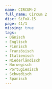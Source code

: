 ```yaml
---
name: CIRCUM-2
full_name: Circum 2
disc: SiFoX-15
page: 41/1
missing: true
tags:
- Dänisch
- Englisch
- Finnisch
- Französisch
- Italienisch
- Niederländisch
- Norwegisch
- Portugiesisch
- Schwedisch
- Spanisch
---
```

